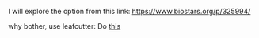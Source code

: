 I will explore the option from this link:
https://www.biostars.org/p/325994/

why bother, use leafcutter:
Do [this](https://davidaknowles.github.io/leafcutter/articles/Usage.html)
